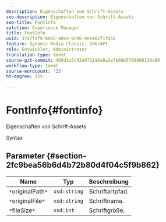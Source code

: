 ```yaml
---
description: Eigenschaften von Schrift-Assets
seo-description: Eigenschaften von Schrift-Assets
seo-title: FontInfo
solution: Experience Manager
title: FontInfo
uuid: 3747fef9-b065-4dc4-9c96-0ea483f1fd56
feature: Dynamic Media Classic, SDK/API
role: Entwickler, Administrator
translation-type: tm+mt
source-git-commit: 469d1a5c43a972116a8a2efb0de5708800130a99
workflow-type: tm+mt
source-wordcount: '33'
ht-degree: 15%

---
```



# FontInfo{#fontinfo}

Eigenschaften von Schrift-Assets

Syntax

## Parameter {#section-2fc9bea56b6d4b72b80d4f04c5f9b862}

| Name | Typ | Beschreibung |
|---|---|---|
| `*`originalPath`*` | `xsd:string` | Schriftartpfad. |
| `*`originalFile`*` | `xsd:string` | Schriftname. |
| `*`fileSize`*` | `xsd:int` | Schriftgröße. |


